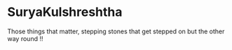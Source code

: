 # SuryaKulshreshtha
Those things that matter, stepping stones that get stepped on but the other way round !!
